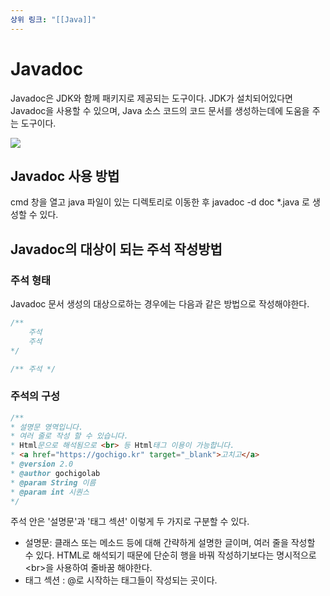 ```yaml
---
상위 링크: "[[Java]]"
---
```

# Javadoc
Javadoc은 JDK와 함께 패키지로 제공되는 도구이다. JDK가 설치되어있다면 Javadoc을 사용할 수 있으며, Java 소스 코드의 코드 문서를 생성하는데에 도움을 주는 도구이다.

![](https://i.imgur.com/X3HNXix.png)

## Javadoc 사용 방법
cmd 창을 열고 java 파일이 있는 디렉토리로 이동한 후 javadoc -d doc \*.java 로 생성할 수 있다.

## Javadoc의 대상이 되는 주석 작성방법

### 주석 형태
Javadoc 문서 생성의 대상으로하는 경우에는 다음과 같은 방법으로 작성해야한다.
```java
/**
	주석
	주석
*/

/** 주석 */
```

### 주석의 구성
```java
/** 
* 설명문 영역입니다. 
* 여러 줄로 작성 할 수 있습니다. 
* Html문으로 해석됨으로 <br> 등 Html태그 이용이 가능합니다. 
* <a href="https://gochigo.kr" target="_blank">고치고</a> 
* @version 2.0 
* @author gochigolab 
* @param String 이름 
* @param int 시퀀스 
*/
```

주석 안은 '설명문'과 '태그 섹션' 이렇게 두 가지로 구분할 수 있다.
* 설명문: 클래스 또는 메소드 등에 대해 간략하게 설명한 글이며, 여러 줄을 작성할 수 있다. HTML로 해석되기 때문에 단순히 행을 바꿔 작성하기보다는 명시적으로 \<br>을 사용하여 줄바꿈 해야한다.
* 태그 섹션 : @로 시작하는 태그들이 작성되는 곳이다.